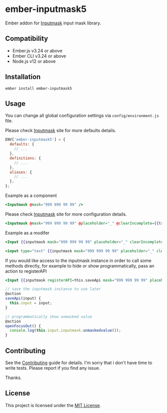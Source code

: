 # ember-inputmask5

Ember addon for [Inputmask](https://github.com/RobinHerbots/Inputmask/) input mask library.

## Compatibility

* Ember.js v3.24 or above
* Ember CLI v3.24 or above
* Node.js v12 or above


Installation
------------------------------------------------------------------------------

```
ember install ember-inputmask5
```

## Usage

You can change all global configuration settings via `config/environment.js` file.

Please check [Inputmask](https://github.com/RobinHerbots/Inputmask#set-defaults) site for more defaults details.

```javascript
ENV['ember-inputmask5'] = {
  defaults: {
    // ...
  },
  definitions: {
    // ...
  },
  aliases: {
    // ...
  },
};
```

Example as a component

```handlebars
<Inputmask @mask="999 999 99 99" />
```

Please check [Inputmask](https://github.com/RobinHerbots/Inputmask#options) site for more configuration details.

```handlebars
<Inputmask @mask="999 999 99 99" @placeholder="_" @clearIncomplete={{true}} />
```

Example as a modifer

```handlebars
<Input {{inputmask mask="999 999 99 99" placeholder="_" clearIncomplete=true}} />
```
```handlebars
<input type="text" {{inputmask mask="999 999 99 99" placeholder="_" clearIncomplete=true}} />
```

If you would like access to the inputmask instance in order to call some methods directly,
for example to hide or show programmatically, pass an action to registerAPI

```handlebars
<Input {{inputmask registerAPI=this.saveApi mask="999 999 99 99" placeholder="_" clearIncomplete=true}} />
```

```javascript
// save the inputmask instance to use later
@action
saveApi(input) {
  this.input = input;
}

// programmatically show unmasked value
@action
openFocusOut() {
  console.log(this.input.inputmask.unmaskedvalue());
}
```

## Contributing

See the [Contributing](CONTRIBUTING.md) guide for details.
I'm sorry that i don't have time to write tests. Please report if you find any issue.

Thanks.

## License

This project is licensed under the [MIT License](LICENSE.md).
